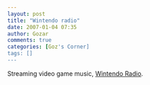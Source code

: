 ```yaml
---
layout: post
title: "Wintendo radio"
date: 2007-01-04 07:35
author: Gozar
comments: true
categories: [Goz's Corner]
tags: []
---
```

Streaming video game music, <a href="http://wintendo-gaming.com/site/radio/">Wintendo Radio</a>.
